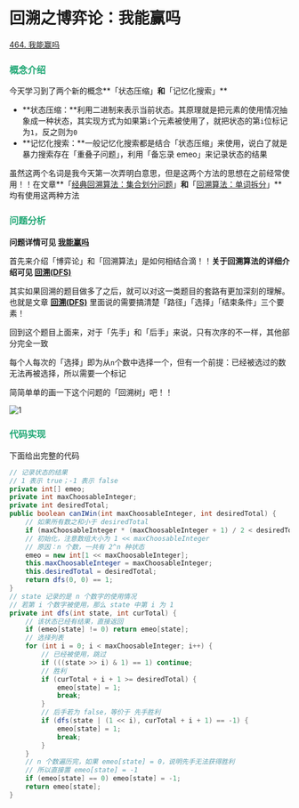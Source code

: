 # 回溯之博弈论：我能赢吗

[464. 我能赢吗](https://leetcode.cn/problems/can-i-win/)

### <font color=#1FA774>概念介绍</font>

今天学习到了两个新的概念**「状态压缩」**和**「记忆化搜索」**

- **状态压缩：**利用二进制来表示当前状态。其原理就是把元素的使用情况抽象成一种状态，其实现方式为如果第`i`个元素被使用了，就把状态的第`i`位标记为`1`，反之则为`0`
- **记忆化搜索：**一般记忆化搜索都是结合「状态压缩」来使用，说白了就是暴力搜索存在「重叠子问题」，利用「备忘录 emeo」来记录状态的结果

虽然这两个名词是我今天第一次弄明白意思，但是这两个方法的思想在之前经常使用！！在文章**「[经典回溯算法：集合划分问题](./经典回溯算法：集合划分问题.html)」**和**「[回溯算法：单词拆分](./回溯算法：单词拆分.html)」**均有使用这两种方法

### <font color=#1FA774>问题分析</font>

**问题详情可见 [我能赢吗](https://leetcode.cn/problems/can-i-win/)**

首先来介绍「博弈论」和「回溯算法」是如何相结合滴！！**关于回溯算法的详细介绍可见 [回溯(DFS)](./回溯(DFS).html)**

其实如果回溯的题目做多了之后，就可以对这一类题目的套路有更加深刻的理解。也就是文章 **[回溯(DFS)](./回溯(DFS).html)** 里面说的需要搞清楚「路径」「选择」「结束条件」三个要素！

回到这个题目上面来，对于「先手」和「后手」来说，只有次序的不一样，其他部分完全一致

每个人每次的「选择」即为从`n`个数中选择一个，但有一个前提：已经被选过的数无法再被选择，所以需要一个标记

简简单单的画一下这个问题的「回溯树」吧！！

![1](https://cdn.jsdelivr.net/gh/LFool/image-hosting@master/20220522/1629321653208172thSy1r1.svg)

### <font color=#1FA774>代码实现</font>

下面给出完整的代码

```java
// 记录状态的结果
// 1 表示 true；-1 表示 false
private int[] emeo;
private int maxChoosableInteger;
private int desiredTotal;
public boolean canIWin(int maxChoosableInteger, int desiredTotal) {
    // 如果所有数之和小于 desiredTotal
    if (maxChoosableInteger * (maxChoosableInteger + 1) / 2 < desiredTotal) return false;
    // 初始化，注意数组大小为 1 << maxChoosableInteger
    // 原因：n 个数，一共有 2^n 种状态
    emeo = new int[1 << maxChoosableInteger];
    this.maxChoosableInteger = maxChoosableInteger;
    this.desiredTotal = desiredTotal;
    return dfs(0, 0) == 1;
}
// state 记录的是 n 个数字的使用情况
// 若第 i 个数字被使用，那么 state 中第 i 为 1
private int dfs(int state, int curTotal) {
    // 该状态已经有结果，直接返回
    if (emeo[state] != 0) return emeo[state];
    // 选择列表
    for (int i = 0; i < maxChoosableInteger; i++) {
        // 已经被使用，跳过
        if (((state >> i) & 1) == 1) continue;
        // 胜利
        if (curTotal + i + 1 >= desiredTotal) {
            emeo[state] = 1;
            break;
        }
        // 后手若为 false，等价于 先手胜利
        if (dfs(state | (1 << i), curTotal + i + 1) == -1) {
            emeo[state] = 1;
            break;
        }
    }
    // n 个数遍历完，如果 emeo[state] = 0，说明先手无法获得胜利
    // 所以直接置 emeo[state] = -1
    if (emeo[state] == 0) emeo[state] = -1;
    return emeo[state];
}
```